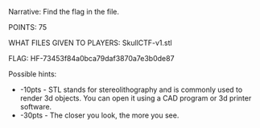 Narrative:
Find the flag in the file.

POINTS:
75

WHAT FILES GIVEN TO PLAYERS:
SkullCTF-v1.stl

FLAG:
HF-73453f84a0bca79daf3870a7e3b0de87

Possible hints:
- -10pts - STL stands for stereolithography and is commonly used to render 3d objects.  You can open it using a CAD program or 3d printer software.
- -30pts -  The closer you look, the more you see.
